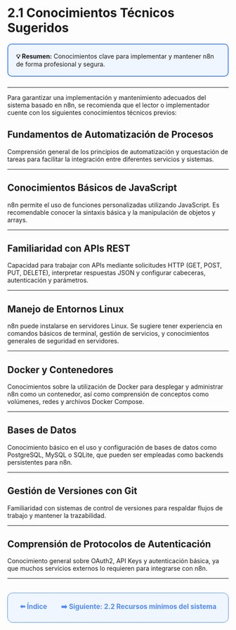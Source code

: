 # 2.1 Conocimientos Técnicos Sugeridos

<div style="border: 2px solid #4F8AFA; border-radius: 10px; background: #f0f6ff; padding: 18px; margin-bottom: 24px;">
  <strong>💡 Resumen:</strong> Conocimientos clave para implementar y mantener n8n de forma profesional y segura.
</div>

---

Para garantizar una implementación y mantenimiento adecuados del sistema basado en n8n, se recomienda que el lector o implementador cuente con los siguientes conocimientos técnicos previos:

## Fundamentos de Automatización de Procesos
Comprensión general de los principios de automatización y orquestación de tareas para facilitar la integración entre diferentes servicios y sistemas.

---

## Conocimientos Básicos de JavaScript
n8n permite el uso de funciones personalizadas utilizando JavaScript. Es recomendable conocer la sintaxis básica y la manipulación de objetos y arrays.

---

## Familiaridad con APIs REST
Capacidad para trabajar con APIs mediante solicitudes HTTP (GET, POST, PUT, DELETE), interpretar respuestas JSON y configurar cabeceras, autenticación y parámetros.

---

## Manejo de Entornos Linux
n8n puede instalarse en servidores Linux. Se sugiere tener experiencia en comandos básicos de terminal, gestión de servicios, y conocimientos generales de seguridad en servidores.

---

## Docker y Contenedores
Conocimientos sobre la utilización de Docker para desplegar y administrar n8n como un contenedor, así como comprensión de conceptos como volúmenes, redes y archivos Docker Compose.

---

## Bases de Datos
Conocimiento básico en el uso y configuración de bases de datos como PostgreSQL, MySQL o SQLite, que pueden ser empleadas como backends persistentes para n8n.

---

## Gestión de Versiones con Git
Familiaridad con sistemas de control de versiones para respaldar flujos de trabajo y mantener la trazabilidad.

---

## Comprensión de Protocolos de Autenticación
Conocimiento general sobre OAuth2, API Keys y autenticación básica, ya que muchos servicios externos lo requieren para integrarse con n8n.

---

<div align="center" style="border: 1px solid #4F8AFA; border-radius: 12px; padding: 20px; background: #f0f6ff; margin-top: 32px; display: flex; justify-content: center; gap: 32px;">
  <a href="../README.md" style="text-decoration:none; font-weight: bold; color: #4F8AFA; font-size: 1.1em;">⬅️ Índice</a>
  <a href="2.2.%20Recursos%20minimos%20del%20sistema.md" style="text-decoration:none; font-weight: bold; color: #4F8AFA; font-size: 1.1em;">➡️ Siguiente: 2.2 Recursos mínimos del sistema</a>
</div>
